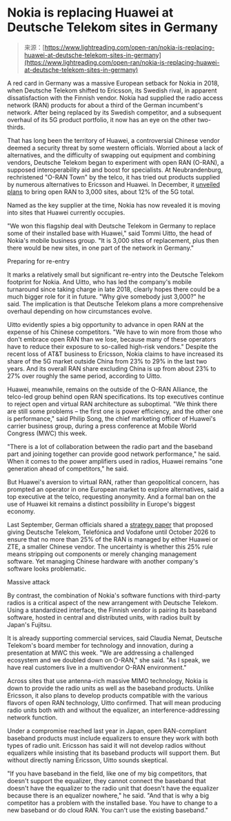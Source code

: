 <!--yml
category: 未分类
date: 2024-05-27 14:30:39
-->

# Nokia is replacing Huawei at Deutsche Telekom sites in Germany

> 来源：[https://www.lightreading.com/open-ran/nokia-is-replacing-huawei-at-deutsche-telekom-sites-in-germany](https://www.lightreading.com/open-ran/nokia-is-replacing-huawei-at-deutsche-telekom-sites-in-germany)

A red card in Germany was a massive European setback for Nokia in 2018, when Deutsche Telekom shifted to Ericsson, its Swedish rival, in apparent dissatisfaction with the Finnish vendor. Nokia had supplied the radio access network (RAN) products for about a third of the German incumbent's network. After being replaced by its Swedish competitor, and a subsequent overhaul of its 5G product portfolio, it now has an eye on the other two-thirds.

That has long been the territory of Huawei, a controversial Chinese vendor deemed a security threat by some western officials. Worried about a lack of alternatives, and the difficulty of swapping out equipment and combining vendors, Deutsche Telekom began to experiment with open RAN (O-RAN), a supposed interoperability aid and boost for specialists. At Neubrandenburg, rechristened "O-RAN Town" by the telco, it has tried out products supplied by numerous alternatives to Ericsson and Huawei. In December, it [unveiled plans](https://www.lightreading.com/open-ran/eurobites-deutsche-telekom-nokia-get-serious-in-o-ran-town-) to bring open RAN to 3,000 sites, about 12% of the 5G total.

Named as the key supplier at the time, Nokia has now revealed it is moving into sites that Huawei currently occupies.

"We won this flagship deal with Deutsche Telekom in Germany to replace some of their installed base with Huawei," said Tommi Uitto, the head of Nokia's mobile business group. "It is 3,000 sites of replacement, plus then there would be new sites, in one part of the network in Germany."

Preparing for re-entry

It marks a relatively small but significant re-entry into the Deutsche Telekom footprint for Nokia. And Uitto, who has led the company's mobile turnaround since taking charge in late 2018, clearly hopes there could be a much bigger role for it in future. "Why give somebody just 3,000?" he said. The implication is that Deutsche Telekom plans a more comprehensive overhaul depending on how circumstances evolve.

Uitto evidently spies a big opportunity to advance in open RAN at the expense of his Chinese competitors. "We have to win more from those who don't embrace open RAN than we lose, because many of these operators have to reduce their exposure to so-called high-risk vendors." Despite the recent loss of AT&T business to Ericsson, Nokia claims to have increased its share of the 5G market outside China from 23% to 29% in the last two years. And its overall RAN share excluding China is up from about 23% to 27% over roughly the same period, according to Uitto.

Huawei, meanwhile, remains on the outside of the O-RAN Alliance, the telco-led group behind open RAN specifications. Its top executives continue to reject open and virtual RAN architecture as suboptimal. "We think there are still some problems – the first one is power efficiency, and the other one is performance," said Philip Song, the chief marketing officer of Huawei's carrier business group, during a press conference at Mobile World Congress (MWC) this week.

"There is a lot of collaboration between the radio part and the baseband part and joining together can provide good network performance," he said. When it comes to the power amplifiers used in radios, Huawei remains "one generation ahead of competitors," he said.

But Huawei's aversion to virtual RAN, rather than geopolitical concern, has prompted an operator in one European market to explore alternatives, said a top executive at the telco, requesting anonymity. And a formal ban on the use of Huawei kit remains a distinct possibility in Europe's biggest economy.

Last September, German officials shared a [strategy paper](https://www.lightreading.com/5g/germany-proposes-strict-curbs-on-huawei) that proposed giving Deutsche Telekom, Telefónica and Vodafone until October 2026 to ensure that no more than 25% of the RAN is managed by either Huawei or ZTE, a smaller Chinese vendor. The uncertainty is whether this 25% rule means stripping out components or merely changing management software. Yet managing Chinese hardware with another company's software looks problematic.

Massive attack

By contrast, the combination of Nokia's software functions with third-party radios is a critical aspect of the new arrangement with Deutsche Telekom. Using a standardized interface, the Finnish vendor is pairing its baseband software, hosted in central and distributed units, with radios built by Japan's Fujitsu.

It is already supporting commercial services, said Claudia Nemat, Deutsche Telekom's board member for technology and innovation, during a presentation at MWC this week. "We are addressing a challenged ecosystem and we doubled down on O-RAN," she said. "As I speak, we have real customers live in a multivendor O-RAN environment."

Across sites that use antenna-rich massive MIMO technology, Nokia is down to provide the radio units as well as the baseband products. Unlike Ericsson, it also plans to develop products compatible with the various flavors of open RAN technology, Uitto confirmed. That will mean producing radio units both with and without the equalizer, an interference-addressing network function.

Under a compromise reached last year in Japan, open RAN-compliant baseband products must include equalizers to ensure they work with both types of radio unit. Ericsson has said it will not develop radios without equalizers while insisting that its baseband products will support them. But without directly naming Ericsson, Uitto sounds skeptical.

"If you have baseband in the field, like one of my big competitors, that doesn't support the equalizer, they cannot connect the baseband that doesn't have the equalizer to the radio unit that doesn't have the equalizer because there is an equalizer nowhere," he said. "And that is why a big competitor has a problem with the installed base. You have to change to a new baseband or do cloud RAN. You can't use the existing baseband."